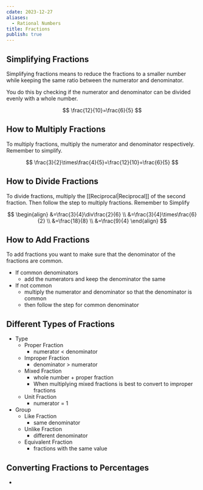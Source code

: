 ```yaml
---
cdate: 2023-12-27
aliases:
  - Rational Numbers
title: Fractions
publish: true
---
```


## Simplifying Fractions
Simplifying fractions means to reduce the fractions to a smaller number while keeping the same ratio between the numerator and denominator.

You do this by checking if the numerator and denominator can be divided evenly with a whole number.

$$
\frac{12}{10}=\frac{6}{5}
$$

## How to Multiply Fractions
To multiply fractions, multiply the numerator and denominator respectively.
Remember to simplify.

$$
\frac{3}{2}\times\frac{4}{5}=\frac{12}{10}=\frac{6}{5}
$$
## How to Divide Fractions
To divide fractions, multiply the [[Reciprocal|Reciprocal]] of the second fraction. Then follow the step to multiply fractions. Remember to Simplify

$$
\begin{align}
&=\frac{3}{4}\div\frac{2}{6} \\
&=\frac{3}{4}\times\frac{6}{2} \\
&=\frac{18}{8} \\
&=\frac{9}{4}
\end{align}
$$


## How to Add Fractions
To add fractions you want to make sure that the denominator of the fractions are common. 
- If common denominators
	- add the numerators and keep the denominator the same
- If not common 
	- multiply the numerator and denominator so that the denominator is common
	- then follow the step for common denominator

## Different Types of Fractions
- Type
	- Proper Fraction
		- numerator < denominator
	- Improper Fraction
		- denominator > numerator
	- Mixed Fraction
		-  whole number + proper fraction
		- When multiplying mixed fractions is best to convert to improper fractions
	- Unit Fraction
		- numerator = 1
- Group
	- Like Fraction
		- same denominator
	- Unlike Fraction
		- different denominator
	- Equivalent Fraction
		- fractions with the same value

## Converting Fractions to Percentages
- 